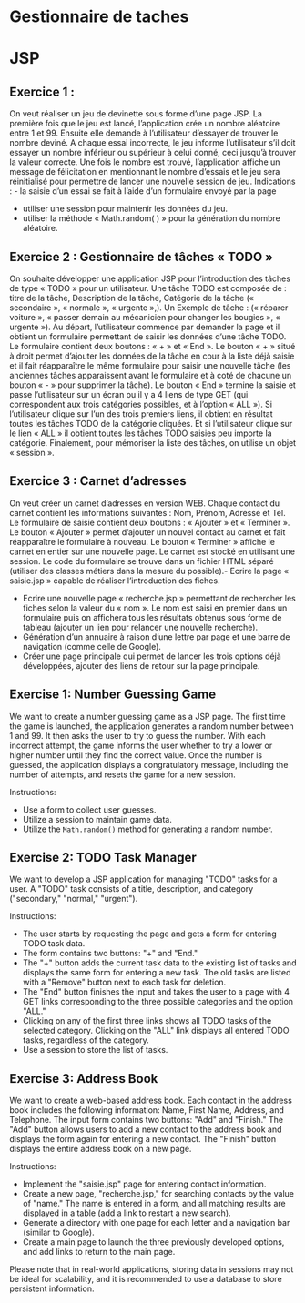 # Gestionnaire de taches
# JSP

## Exercice 1 :
On veut réaliser un jeu de devinette sous forme d’une page JSP. La première fois que le jeu est
lancé, l’application crée un nombre aléatoire entre 1 et 99. Ensuite elle demande à l’utilisateur
d’essayer de trouver le nombre deviné. A chaque essai incorrecte, le jeu informe l’utilisateur s’il
doit essayer un nombre inférieur ou supérieur à celui donné, ceci jusqu’à trouver la valeur correcte.
Une fois le nombre est trouvé, l’application affiche un message de félicitation en mentionnant le
nombre d’essais et le jeu sera réinitialisé pour permettre de lancer une nouvelle session de jeu.
Indications : - la saisie d’un essai se fait à l’aide d’un formulaire envoyé par la page
- utiliser une session pour maintenir les données du jeu.
- utiliser la méthode « Math.random( ) » pour la génération du nombre aléatoire.

  
## Exercice 2 : Gestionnaire de tâches « TODO »
On souhaite développer une application JSP pour l’introduction des tâches de type « TODO » pour
un utilisateur. Une tâche TODO est composée de : titre de la tâche, Description de la tâche,
Catégorie de la tâche (« secondaire », « normale », « urgente »,). Un Exemple de tâche : (« réparer
voiture », « passer demain au mécanicien pour changer les bougies », « urgente »). Au départ,
l’utilisateur commence par demander la page et il obtient un formulaire permettant de saisir les
données d’une tâche TODO. Le formulaire contient deux boutons : « + » et « End ». Le bouton
« + » situé à droit permet d’ajouter les données de la tâche en cour à la liste déjà saisie et il fait
réapparaître le même formulaire pour saisir une nouvelle tâche (les anciennes tâches apparaissent
avant le formulaire et à coté de chacune un bouton « - » pour supprimer la tâche). Le bouton
« End » termine la saisie et passe l’utilisateur sur un écran ou il y a 4 liens de type GET (qui
correspondent aux trois catégories possibles, et à l’option « ALL »). Si l’utilisateur clique sur l’un
des trois premiers liens, il obtient en résultat toutes les tâches TODO de la catégorie cliquées. Et si
l’utilisateur clique sur le lien « ALL » il obtient toutes les tâches TODO saisies peu importe la
catégorie. Finalement, pour mémoriser la liste des tâches, on utilise un objet « session ».


## Exercice 3 : Carnet d’adresses
On veut créer un carnet d’adresses en version WEB. Chaque contact du carnet contient les
informations suivantes : Nom, Prénom, Adresse et Tel. Le formulaire de saisie contient deux
boutons : « Ajouter » et « Terminer ». Le bouton « Ajouter » permet d’ajouter un nouvel contact au
carnet et fait réapparaître le formulaire à nouveau. Le bouton « Terminer » affiche le carnet en
entier sur une nouvelle page. Le carnet est stocké en utilisant une session. Le code du formulaire se
trouve dans un fichier HTML séparé (utiliser des classes métiers dans la mesure du possible).- Ecrire la page « saisie.jsp » capable de réaliser l’introduction des fiches.
- Ecrire une nouvelle page « recherche.jsp » permettant de rechercher les fiches selon la valeur du
« nom ». Le nom est saisi en premier dans un formulaire puis on affichera tous les résultats obtenus
sous forme de tableau (ajouter un lien pour relancer une nouvelle recherche).
- Génération d’un annuaire à raison d’une lettre par page et une barre de navigation (comme celle
de Google).
- Créer une page principale qui permet de lancer les trois options déjà développées, ajouter des liens
de retour sur la page principale.

## Exercise 1: Number Guessing Game

We want to create a number guessing game as a JSP page. The first time the game is launched, the application generates a random number between 1 and 99. It then asks the user to try to guess the number. With each incorrect attempt, the game informs the user whether to try a lower or higher number until they find the correct value. Once the number is guessed, the application displays a congratulatory message, including the number of attempts, and resets the game for a new session.

Instructions:
- Use a form to collect user guesses.
- Utilize a session to maintain game data.
- Utilize the `Math.random()` method for generating a random number.

## Exercise 2: TODO Task Manager

We want to develop a JSP application for managing "TODO" tasks for a user. A "TODO" task consists of a title, description, and category ("secondary," "normal," "urgent").

Instructions:
- The user starts by requesting the page and gets a form for entering TODO task data.
- The form contains two buttons: "+" and "End."
- The "+" button adds the current task data to the existing list of tasks and displays the same form for entering a new task. The old tasks are listed with a "Remove" button next to each task for deletion.
- The "End" button finishes the input and takes the user to a page with 4 GET links corresponding to the three possible categories and the option "ALL."
- Clicking on any of the first three links shows all TODO tasks of the selected category. Clicking on the "ALL" link displays all entered TODO tasks, regardless of the category.
- Use a session to store the list of tasks.

## Exercise 3: Address Book

We want to create a web-based address book. Each contact in the address book includes the following information: Name, First Name, Address, and Telephone. The input form contains two buttons: "Add" and "Finish." The "Add" button allows users to add a new contact to the address book and displays the form again for entering a new contact. The "Finish" button displays the entire address book on a new page.

Instructions:
- Implement the "saisie.jsp" page for entering contact information.
- Create a new page, "recherche.jsp," for searching contacts by the value of "name." The name is entered in a form, and all matching results are displayed in a table (add a link to restart a new search).
- Generate a directory with one page for each letter and a navigation bar (similar to Google).
- Create a main page to launch the three previously developed options, and add links to return to the main page.

Please note that in real-world applications, storing data in sessions may not be ideal for scalability, and it is recommended to use a database to store persistent information.
